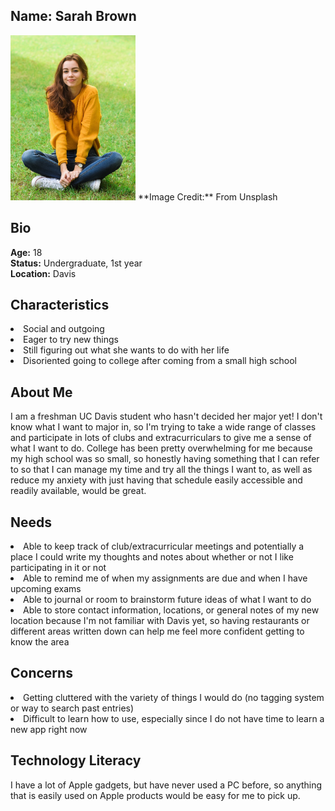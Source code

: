 ## Name: Sarah Brown 

<img src = "SarahB.jpg" width="200">
**Image Credit:**
From Unsplash

## Bio
**Age:** 18<br>
**Status:** Undergraduate, 1st year <br>
**Location:** Davis <br>

## Characteristics 
<li> Social and outgoing
<li> Eager to try new things
<li> Still figuring out what she wants to do with her life 
<li> Disoriented going to college after coming from a small high school

## About Me
I am a freshman UC Davis student who hasn't decided her major yet! I don't know what I want to major in, so I'm trying to take a wide range of classes and participate in lots of clubs and extracurriculars to give me a sense of what I want to do. College has been pretty overwhelming for me because my high school was so small, so honestly having something that I can refer to so that I can manage my time and try all the things I want to, as well as reduce my anxiety with just having that schedule easily accessible and readily available, would be great. 

## Needs 
<li> Able to keep track of club/extracurricular meetings and potentially a place I could write my thoughts and notes about whether or not I like participating in it or not
<li> Able to remind me of when my assignments are due and when I have upcoming exams 
<li> Able to journal or room to brainstorm future ideas of what I want to do 
<li> Able to store contact information, locations, or general notes of my new location because I'm not familiar with Davis yet, so having restaurants or different areas written down can help me feel more confident getting to know the area 

## Concerns 
<li> Getting cluttered with the variety of things I would do (no tagging system or way to search past entries) 
<li> Difficult to learn how to use, especially since I do not have time to learn a new app right now

## Technology Literacy
I have a lot of Apple gadgets, but have never used a PC before, so anything that is easily used on Apple products would be easy for me to pick up.
